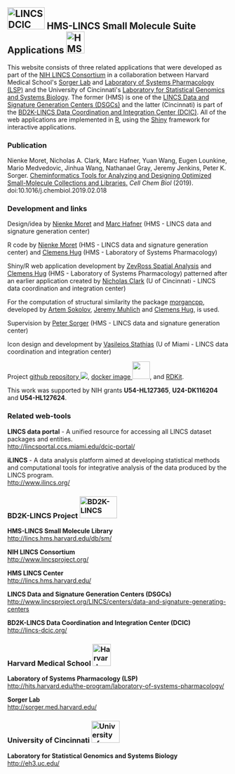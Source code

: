 ## <img src="sms/assets/img/dcic.png" height="50" width="85" alt="LINCS DCIC"> HMS-LINCS Small Molecule Suite Applications <img src="assets/img/logo_harvard_150.png" height="50" width="42" alt="HMS LINCS Center">

This website consists of three related applications that were developed as part
of the [NIH LINCS Consortium](http://www.lincsproject.org/) in a collaboration
between Harvard Medical School's [Sorger Lab](http://sorger.med.harvard.edu/)
and [Laboratory of Systems Pharmacology
(LSP)](http://hits.harvard.edu/the-program/laboratory-of-systems-pharmacology/about/)
and the University of Cincinnati's [Laboratory for Statistical Genomics and
Systems Biology](http://eh3.uc.edu/). The former (HMS) is one of the [LINCS Data
and Signature Generation Centers
(DSGCs)](http://www.lincsproject.org/LINCS/centers/data-and-signature-generating-centers)
and the latter (Cincinnati) is part of the [BD2K-LINCS Data Coordination and
Integration Center (DCIC)](http://lincs-dcic.org/). All of the web applications
are implemented in [R](https://www.r-project.org/), using the
[Shiny](https://shiny.rstudio.com/) framework for interactive applications.

### Publication

Nienke Moret, Nicholas A. Clark, Marc Hafner, Yuan Wang, Eugen Lounkine, Mario
Medvedovic, Jinhua Wang, Nathanael Gray, Jeremy Jenkins, Peter K. Sorger.
<a href = "https://www.cell.com/cell-chemical-biology/fulltext/S2451-9456(19)30073-X" target="_blank">
Cheminformatics Tools for Analyzing and Designing Optimized
Small-Molecule Collections and Libraries.</a> *Cell Chem Biol* (2019).
doi:10.1016/j.chembiol.2019.02.018

### Development and links

Design/idea by [Nienke Moret](https://scholar.harvard.edu/nienkemoret) and
[Marc Hafner](https://scholar.harvard.edu/hafner) (HMS - LINCS data and signature generation center)


R code by [Nienke Moret](https://scholar.harvard.edu/nienkemoret) (HMS - LINCS data and signature generation center)
and [Clemens Hug](https://scholar.harvard.edu/clemenshug) (HMS - Laboratory of Systems Pharmacology)


Shiny/R web application development by [ZevRoss Spatial Analysis](www.zevross.com)
and [Clemens Hug](https://scholar.harvard.edu/clemenshug)  (HMS - Laboratory of Systems Pharmacology)
patterned after an earlier application created by
[Nicholas Clark](https://github.com/NicholasClark) (U of Cincinnati - LINCS data
coordination and integration center)


For the computation of structural similarity the package
[morgancpp](https://github.com/labsyspharm/morgancpp), developed by
[Artem Sokolov](https://scholar.harvard.edu/artem-sokolov/home),
[Jeremy Muhlich](https://scholar.harvard.edu/jmuhlich/home) and
[Clemens Hug](https://scholar.harvard.edu/clemenshug), is used.


Supervision by [Peter Sorger](https://sorger.med.harvard.edu/people/peter-sorger-phd/)
(HMS - LINCS data and signature generation center)


Icon design and development by [Vasileios Stathias](http://ccs.miami.edu/team_member/vasileios-vas-stathias/)
(U of Miami - LINCS data coordination and integration center)


Project <a href="https://github.com/labsyspharm/smallmoleculesuite">github repository <img src="sms/assets/img/GitHub-Mark-32px.png"></a>,
<a href="https://hub.docker.com/r/ucbd2k/smallmoleculesuite/">docker image <img src="sms/assets/img/moby.png" height="40px"></a>, 
and [RDKit](https://rdkit.org).


This work was supported by NIH grants **U54-HL127365**, **U24-DK116204** and **U54-HL127624**.

### Related web-tools

**LINCS data portal** - A unified resource for accessing all LINCS dataset packages and entities.
<br>http://lincsportal.ccs.miami.edu/dcic-portal/

**iLINCS** - A data analysis platform aimed at developing statistical methods and computational tools for integrative analysis of the data produced by the LINCS program.
<br>http://www.ilincs.org/

### BD2K-LINCS Project <img src="sms/assets/img/dcic.png" height = "50" width= "85" alt="BD2K-LINCS">

**HMS-LINCS Small Molecule Library**<br>http://lincs.hms.harvard.edu/db/sm/

**NIH LINCS Consortium**<br>http://www.lincsproject.org/

**HMS LINCS Center**<br>http://lincs.hms.harvard.edu/

**LINCS Data and Signature Generation Centers (DSGCs)**<br>http://www.lincsproject.org/LINCS/centers/data-and-signature-generating-centers

**BD2K-LINCS Data Coordination and Integration Center (DCIC)**<br>http://lincs-dcic.org/<br>
### Harvard Medical School <img src="sms/assets/img/logo_harvard_150.png" height = "50" width = "42" alt = "Harvard Medical School">
**Laboratory of Systems Pharmacology (LSP)**<br>http://hits.harvard.edu/the-program/laboratory-of-systems-pharmacology/

**Sorger Lab**<br>http://sorger.med.harvard.edu/

### University of Cincinnati <img src="sms/assets/img/uc_logo_crop.png" height = "50" width ="64"  alt = "University of Cincinnati">

**Laboratory for Statistical Genomics and Systems Biology**<br>http://eh3.uc.edu/
